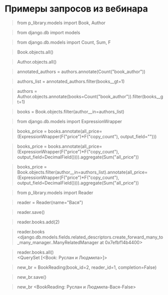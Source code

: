 
# Примеры запросов из вебинара

>from p_library.models import Book, Author

>from django.db import models 

>from django.db.models import Count, Sum, F

>Book.objects.all()   

>Author.objects.all()

>annotated_authors = authors.annotate(Count("book_author")) 

>authors_list = annotated_authors.filter(books__gt=1)

>authors = Author.objects.annotate(books=Count("book_author")).filter(books__gt=1)

>books = Book.objects.filter(author__in=authors_list)

>from django.db.models import ExpressionWrapper

>books_price = books.annotate(all_price=(ExpressionWrapper(F("price")*F("copy_count"), output_field="")))

>books_price = books.annotate(all_price=(ExpressionWrapper(F("price")*F("copy_count"), output_field=DecimalField()))).aggregate(Sum("all_price"))

>books_price = Book.objects.filter(author__in=authors_list).annotate(all_price=(ExpressionWrapper(F("price")*F("copy_count"), output_field=DecimalField()))).aggregate(Sum("all_price"))

>from p_library.models import Reader 

>reader = Reader(name="Вася")

>reader.save()

>reader.books.add(2) 

>reader.books                                                                                                                   
> <django.db.models.fields.related_descriptors.create_forward_many_to_many_manager.<locals>.ManyRelatedManager at 0x7efbf14b4400>

>reader.books.all()                                                 
> <QuerySet [<Book: Руслан и Людмила>]>

>new_br = BookReading(book_id=2, reader_id=1, completion=False)

>new_br.save()                                       

>new_br
> <BookReading: Руслан и Людмила-Вася-False>
